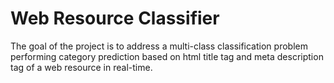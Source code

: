 # Web Resource Classifier
The goal of the project is to address a multi-class classification problem performing category prediction based on html title tag and meta description tag of a web resource in real-time.
